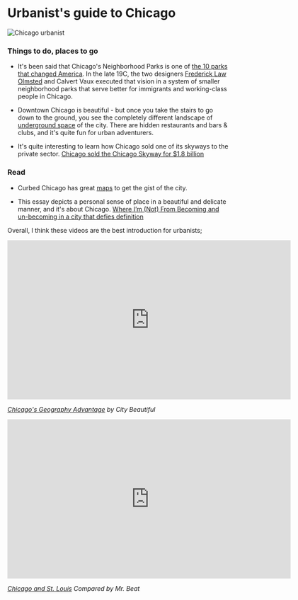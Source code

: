 # Urbanist's guide to Chicago

![Chicago urbanist](chicago.jpg)

### Things to do, places to go

- It's been said that Chicago's Neighborhood Parks is one of [the 10 parks that changed America](https://interactive.wttw.com/ten/parks/chicagos-neighborhood-parks). In the late 19C, the two designers [Frederick Law Olmsted](http://www.fredericklawolmsted.com/) and Calvert Vaux executed that vision in a system of smaller neighborhood parks that serve better for immigrants and working-class people in Chicago.

- Downtown Chicago is beautiful - but once you take the stairs to go down to the ground, you see the completely different landscape of [underground space](https://www.chicagodetours.com/exploring-underground-chicago-layers/) of the city. There are hidden restaurants and bars & clubs, and it's quite fun for urban adventurers.

- It's quite interesting to learn how Chicago sold one of its skyways to the private sector. [Chicago sold the Chicago Skyway for \$1.8 billion](https://www.youtube.com/watch?v=L5TFhucZ-R4)

### Read

- Curbed Chicago has great [maps](https://chicago.curbed.com/maps) to get the gist of the city.

- This essay depicts a personal sense of place in a beautiful and delicate manner, and it's about Chicago.
  [Where I’m (Not) From Becoming and un-becoming in a city that defies definition](https://thebolditalic.com/where-im-not-from-ce9c3231598a)

Overall, I think these videos are the best introduction for urbanists;

<iframe width="640" height="360" src="https://www.youtube.com/embed/JyuZi9fHC4Y" frameborder="0" allow="accelerometer; autoplay; encrypted-media; gyroscope; picture-in-picture" allowfullscreen></iframe>

_[Chicago's Geography Advantage](https://www.youtube.com/watch?v=JyuZi9fHC4Y) by City Beautiful_

<iframe width="640" height="360" src="https://www.youtube.com/embed/S7-UAcRTW58" frameborder="0" allow="accelerometer; autoplay; encrypted-media; gyroscope; picture-in-picture" allowfullscreen></iframe>

_[Chicago and St. Louis](https://www.youtube.com/watch?v=S7-UAcRTW58) Compared by Mr. Beat_
